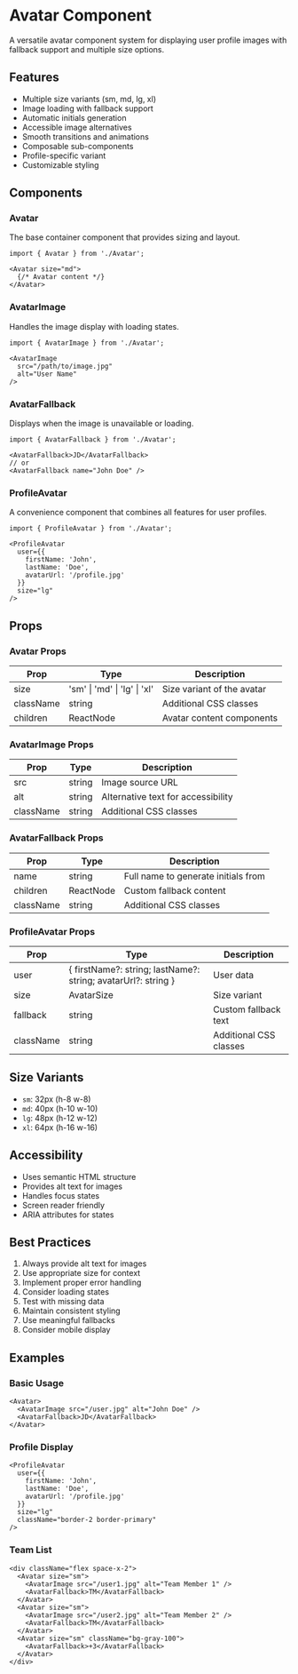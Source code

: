 # Avatar Component

A versatile avatar component system for displaying user profile images with fallback support and multiple size options.

## Features

- Multiple size variants (sm, md, lg, xl)
- Image loading with fallback support
- Automatic initials generation
- Accessible image alternatives
- Smooth transitions and animations
- Composable sub-components
- Profile-specific variant
- Customizable styling

## Components

### Avatar

The base container component that provides sizing and layout.

```tsx
import { Avatar } from './Avatar';

<Avatar size="md">
  {/* Avatar content */}
</Avatar>
```

### AvatarImage

Handles the image display with loading states.

```tsx
import { AvatarImage } from './Avatar';

<AvatarImage
  src="/path/to/image.jpg"
  alt="User Name"
/>
```

### AvatarFallback

Displays when the image is unavailable or loading.

```tsx
import { AvatarFallback } from './Avatar';

<AvatarFallback>JD</AvatarFallback>
// or
<AvatarFallback name="John Doe" />
```

### ProfileAvatar

A convenience component that combines all features for user profiles.

```tsx
import { ProfileAvatar } from './Avatar';

<ProfileAvatar
  user={{
    firstName: 'John',
    lastName: 'Doe',
    avatarUrl: '/profile.jpg'
  }}
  size="lg"
/>
```

## Props

### Avatar Props

| Prop | Type | Description |
|------|------|-------------|
| size | 'sm' \| 'md' \| 'lg' \| 'xl' | Size variant of the avatar |
| className | string | Additional CSS classes |
| children | ReactNode | Avatar content components |

### AvatarImage Props

| Prop | Type | Description |
|------|------|-------------|
| src | string | Image source URL |
| alt | string | Alternative text for accessibility |
| className | string | Additional CSS classes |

### AvatarFallback Props

| Prop | Type | Description |
|------|------|-------------|
| name | string | Full name to generate initials from |
| children | ReactNode | Custom fallback content |
| className | string | Additional CSS classes |

### ProfileAvatar Props

| Prop | Type | Description |
|------|------|-------------|
| user | { firstName?: string; lastName?: string; avatarUrl?: string } | User data |
| size | AvatarSize | Size variant |
| fallback | string | Custom fallback text |
| className | string | Additional CSS classes |

## Size Variants

- `sm`: 32px (h-8 w-8)
- `md`: 40px (h-10 w-10)
- `lg`: 48px (h-12 w-12)
- `xl`: 64px (h-16 w-16)

## Accessibility

- Uses semantic HTML structure
- Provides alt text for images
- Handles focus states
- Screen reader friendly
- ARIA attributes for states

## Best Practices

1. Always provide alt text for images
2. Use appropriate size for context
3. Implement proper error handling
4. Consider loading states
5. Test with missing data
6. Maintain consistent styling
7. Use meaningful fallbacks
8. Consider mobile display

## Examples

### Basic Usage

```tsx
<Avatar>
  <AvatarImage src="/user.jpg" alt="John Doe" />
  <AvatarFallback>JD</AvatarFallback>
</Avatar>
```

### Profile Display

```tsx
<ProfileAvatar
  user={{
    firstName: 'John',
    lastName: 'Doe',
    avatarUrl: '/profile.jpg'
  }}
  size="lg"
  className="border-2 border-primary"
/>
```

### Team List

```tsx
<div className="flex space-x-2">
  <Avatar size="sm">
    <AvatarImage src="/user1.jpg" alt="Team Member 1" />
    <AvatarFallback>TM</AvatarFallback>
  </Avatar>
  <Avatar size="sm">
    <AvatarImage src="/user2.jpg" alt="Team Member 2" />
    <AvatarFallback>TM</AvatarFallback>
  </Avatar>
  <Avatar size="sm" className="bg-gray-100">
    <AvatarFallback>+3</AvatarFallback>
  </Avatar>
</div>
```